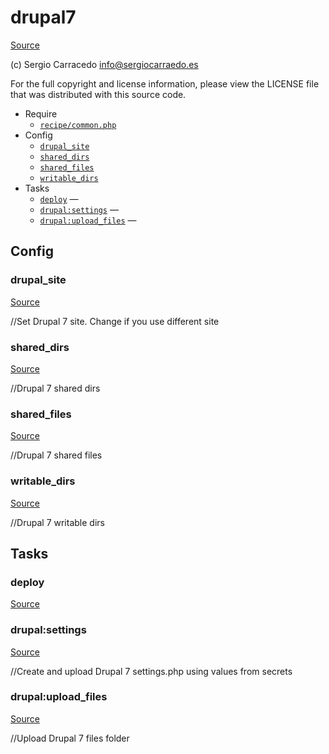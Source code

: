 <!-- DO NOT EDIT THIS FILE! -->
<!-- Instead edit recipe/drupal7.php -->
<!-- Then run bin/docgen -->

# drupal7

[Source](recipe/drupal7.php)

(c) Sergio Carracedo <info@sergiocarraedo.es>

For the full copyright and license information, please view the LICENSE
file that was distributed with this source code.


* Require
  * [`recipe/common.php`](#recipe/common.php)
* Config
  * [`drupal_site`](#drupal_site)
  * [`shared_dirs`](#shared_dirs)
  * [`shared_files`](#shared_files)
  * [`writable_dirs`](#writable_dirs)
* Tasks
  * [`deploy`](#deploy) — 
  * [`drupal:settings`](#drupal:settings) — 
  * [`drupal:upload_files`](#drupal:upload_files) — 

## Config
### drupal_site
[Source](recipe/drupal7.php#L26)

//Set Drupal 7 site. Change if you use different site

### shared_dirs
[Source](recipe/drupal7.php#L29)

//Drupal 7 shared dirs

### shared_files
[Source](recipe/drupal7.php#L34)

//Drupal 7 shared files

### writable_dirs
[Source](recipe/drupal7.php#L39)

//Drupal 7 writable dirs


## Tasks
### deploy
[Source](recipe/drupal7.php#L12)





### drupal:settings
[Source](recipe/drupal7.php#L45)



//Create and upload Drupal 7 settings.php using values from secrets

### drupal:upload_files
[Source](recipe/drupal7.php#L87)



//Upload Drupal 7 files folder


